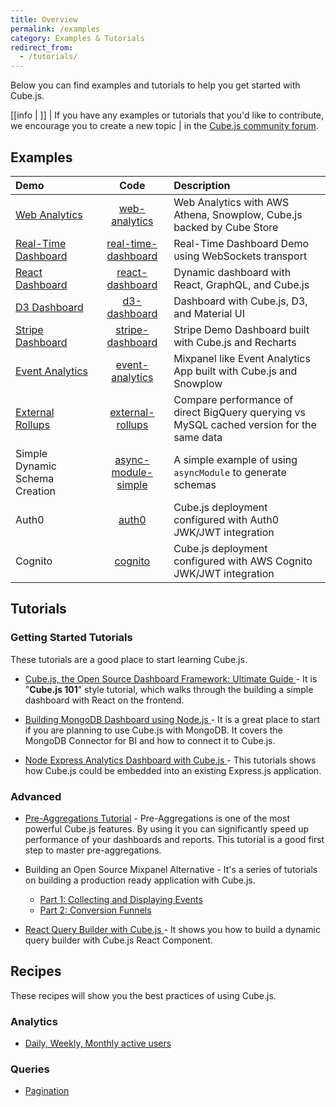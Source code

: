 ```yaml
---
title: Overview
permalink: /examples
category: Examples & Tutorials
redirect_from:
  - /tutorials/
---
```


Below you can find examples and tutorials to help you get started with Cube.js.

<!-- prettier-ignore-start -->
[[info | ]]
| If you have any examples or tutorials that you'd like to contribute, we encourage you to create a new topic
| in the [Cube.js community forum](https://forum.cube.dev/).
<!-- prettier-ignore-end -->

## Examples

| Demo                                            |                      Code                       | Description                                                                               |
| :---------------------------------------------- | :---------------------------------------------: | :---------------------------------------------------------------------------------------- |
| [Web Analytics][link-web-analytics]             |       [web-analytics][code-web-analytics]       | Web Analytics with AWS Athena, Snowplow, Cube.js backed by Cube Store                     |
| [Real-Time Dashboard][link-real-time-dashboard] | [real-time-dashboard][code-real-time-dashboard] | Real-Time Dashboard Demo using WebSockets transport                                       |
| [React Dashboard][link-react-dashboard]         |     [react-dashboard][code-react-dashboard]     | Dynamic dashboard with React, GraphQL, and Cube.js                                        |
| [D3 Dashboard][link-d3-dashboard]               |        [d3-dashboard][code-d3-dashboard]        | Dashboard with Cube.js, D3, and Material UI                                               |
| [Stripe Dashboard][link-stripe-dashboard]       |    [stripe-dashboard][code-stripe-dashboard]    | Stripe Demo Dashboard built with Cube.js and Recharts                                     |
| [Event Analytics][link-event-analytics]         |     [event-analytics][code-event-analytics]     | Mixpanel like Event Analytics App built with Cube.js and Snowplow                         |
| [External Rollups][link-external-rollups]       |    [external-rollups][code-external-rollups]    | Compare performance of direct BigQuery querying vs MySQL cached version for the same data |
| Simple Dynamic Schema Creation                  | [async-module-simple][code-simple-asyncmodule]  | A simple example of using `asyncModule` to generate schemas                               |
| Auth0                                           |               [auth0][code-auth0]               | Cube.js deployment configured with Auth0 JWK/JWT integration                              |
| Cognito                                         |             [cognito][code-cognito]             | Cube.js deployment configured with AWS Cognito JWK/JWT integration                        |

[link-real-time-dashboard]: https://real-time-dashboard-demo.cube.dev/
[code-real-time-dashboard]:
  https://github.com/cube-js/cube.js/tree/master/examples/real-time-dashboard
[link-react-dashboard]: https://react-dashboard-demo.cube.dev/
[code-react-dashboard]:
  https://github.com/cube-js/cube.js/tree/master/guides/react-dashboard/demo
[link-d3-dashboard]: https://d3-dashboard-demo.cube.dev/
[code-d3-dashboard]:
  https://github.com/cube-js/cube.js/tree/master/examples/d3-dashboard
[link-stripe-dashboard]:
  http://cubejs-stripe-dashboard-example.s3-website-us-west-2.amazonaws.com/
[code-stripe-dashboard]:
  https://github.com/cube-js/cube.js/tree/master/examples/stripe-dashboard
[link-event-analytics]: https://d1ygcqhosay4lt.cloudfront.net/
[code-event-analytics]:
  https://github.com/cube-js/cube.js/tree/master/examples/event-analytics
[link-external-rollups]: https://external-rollups-demo.cube.dev/
[code-external-rollups]:
  https://github.com/cube-js/cube.js/tree/master/examples/external-rollups
[link-web-analytics]: https://web-analytics-demo.cube.dev/
[code-web-analytics]:
  https://github.com/cube-js/cube.js/tree/master/examples/web-analytics
[code-simple-asyncmodule]:
  https://github.com/cube-js/cube.js/tree/master/examples/async-module-simple
[code-auth0]: https://github.com/cube-js/cube.js/tree/master/examples/auth0
[code-cognito]: https://github.com/cube-js/cube.js/tree/master/examples/cognito

## Tutorials

### Getting Started Tutorials

These tutorials are a good place to start learning Cube.js.

- [Cube.js, the Open Source Dashboard Framework: Ultimate Guide ](https://cube.dev/blog/cubejs-open-source-dashboard-framework-ultimate-guide) -
  It is "**Cube.js 101**" style tutorial, which walks through the building a
  simple dashboard with React on the frontend.

- [Building MongoDB Dashboard using Node.js ](https://cube.dev/blog/building-mongodb-dashboard-using-node.js) -
  It is a great place to start if you are planning to use Cube.js with MongoDB.
  It covers the MongoDB Connector for BI and how to connect it to Cube.js.

- [Node Express Analytics Dashboard with Cube.js ](https://cube.dev/blog/node-express-analytics-dashboard-with-cubejs) -
  This tutorials shows how Cube.js could be embedded into an existing Express.js
  application.

### Advanced

- [Pre-Aggregations Tutorial](https://cube.dev/blog/high-performance-data-analytics-with-cubejs-pre-aggregations/) -
  Pre-Aggregations is one of the most powerful Cube.js features. By using it you
  can significantly speed up performance of your dashboards and reports. This
  tutorial is a good first step to master pre-aggregations.

- Building an Open Source Mixpanel Alternative - It's a series of tutorials on
  building a production ready application with Cube.js.

  - [Part 1: Collecting and Displaying Events](https://cube.dev/blog/building-an-open-source-mixpanel-alternative-1)
  - [Part 2: Conversion Funnels ](https://cube.dev/blog/building-open-source-mixpanel-alternative-2/)

- [React Query Builder with Cube.js ](https://cube.dev/blog/react-query-builder-with-cubejs) -
  It shows you how to build a dynamic query builder with Cube.js React Component.

## Recipes

These recipes will show you the best practices of using Cube.js.

### Analytics

- [Daily, Weekly, Monthly active users](/recipes/dau-wau-mau-active-users)

### Queries

- [Pagination](/recipes/pagination)